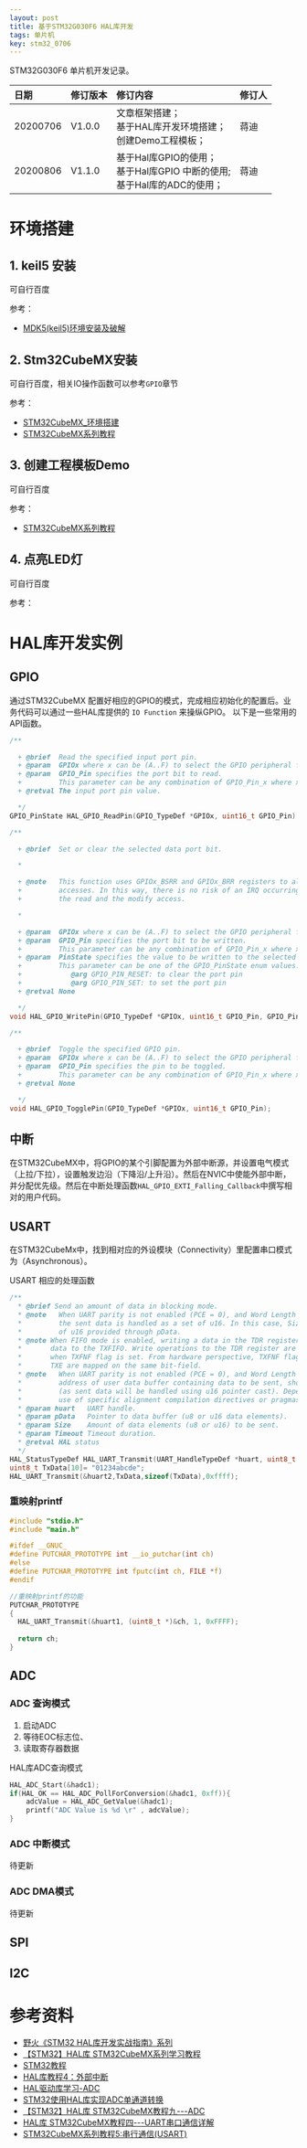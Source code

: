 ```yaml
---
layout: post
title: 基于STM32G030F6 HAL库开发
tags: 单片机
key: stm32_0706
---
```


STM32G030F6 单片机开发记录。

<!--more-->

| 日期     | 修订版本 | 修订内容                                                                       | 修订人 |
| :------- | :------- | :----------------------------------------------------------------------------- | :----- |
| 20200706 | V1.0.0   | 文章框架搭建；<br>基于HAL库开发环境搭建；<br>创建Demo工程模板；                | 蒋迪   |
| 20200806 | V1.1.0   | 基于Hal库GPIO的使用；<br> 基于Hal库GPIO 中断的使用; <br>基于Hal库的ADC的使用； | 蒋迪   |

# 环境搭建

## 1. keil5 安装

可自行百度

参考：

* [MDK5(keil5)环境安装及破解](https://blog.csdn.net/weixin_42108484/article/details/80475394)

## 2. Stm32CubeMX安装

可自行百度，相关IO操作函数可以参考`GPIO`章节

参考：

* [STM32CubeMX_环境搭建](https://blog.csdn.net/weifengdq/article/details/102902936)
* [STM32CubeMX系列教程](https://zhuanlan.zhihu.com/STM32CubeMX)

## 3. 创建工程模板Demo

可自行百度

参考：

* [STM32CubeMX系列教程](https://zhuanlan.zhihu.com/STM32CubeMX)

## 4. 点亮LED灯

可自行百度

参考：

# HAL库开发实例

## GPIO

通过STM32CubeMX 配置好相应的GPIO的模式，完成相应初始化的配置后。业务代码可以通过一些HAL库提供的 `IO Function` 来操纵GPIO。 以下是一些常用的API函数。

``` c
/**

  + @brief  Read the specified input port pin.
  + @param  GPIOx where x can be (A..F) to select the GPIO peripheral for STM32G0xx family
  + @param  GPIO_Pin specifies the port bit to read.
  +         This parameter can be any combination of GPIO_Pin_x where x can be (0..15).
  + @retval The input port pin value.

  */
GPIO_PinState HAL_GPIO_ReadPin(GPIO_TypeDef *GPIOx, uint16_t GPIO_Pin)；

/**

  + @brief  Set or clear the selected data port bit.

  *

  + @note   This function uses GPIOx_BSRR and GPIOx_BRR registers to allow atomic read/modify
  +         accesses. In this way, there is no risk of an IRQ occurring between
  +         the read and the modify access.

  *

  + @param  GPIOx where x can be (A..F) to select the GPIO peripheral for STM32G0xx family
  + @param  GPIO_Pin specifies the port bit to be written.
  +         This parameter can be any combination of GPIO_Pin_x where x can be (0..15).
  + @param  PinState specifies the value to be written to the selected bit.
  +         This parameter can be one of the GPIO_PinState enum values:
  +            @arg GPIO_PIN_RESET: to clear the port pin
  +            @arg GPIO_PIN_SET: to set the port pin
  + @retval None

  */
void HAL_GPIO_WritePin(GPIO_TypeDef *GPIOx, uint16_t GPIO_Pin, GPIO_PinState PinState);

/**

  + @brief  Toggle the specified GPIO pin.
  + @param  GPIOx where x can be (A..F) to select the GPIO peripheral for STM32G0xx family
  + @param  GPIO_Pin specifies the pin to be toggled.
  +         This parameter can be any combination of GPIO_Pin_x where x can be (0..15).
  + @retval None

  */
void HAL_GPIO_TogglePin(GPIO_TypeDef *GPIOx, uint16_t GPIO_Pin);

```

## 中断
在STM32CubeMX中，将GPIO的某个引脚配置为外部中断源，并设置电气模式（上拉/下拉），设置触发边沿（下降沿/上升沿）。然后在NVIC中使能外部中断，并分配优先级。然后在中断处理函数`HAL_GPIO_EXTI_Falling_Callback`中撰写相对的用户代码。

## USART  
在STM32CubeMx中，找到相对应的外设模块（Connectivity）里配置串口模式为（Asynchronous）。

USART 相应的处理函数
```c
/**
  * @brief Send an amount of data in blocking mode.
  * @note   When UART parity is not enabled (PCE = 0), and Word Length is configured to 9 bits (M1-M0 = 01),
  *         the sent data is handled as a set of u16. In this case, Size must indicate the number
  *         of u16 provided through pData.
  * @note When FIFO mode is enabled, writing a data in the TDR register adds one
  *       data to the TXFIFO. Write operations to the TDR register are performed
  *       when TXFNF flag is set. From hardware perspective, TXFNF flag and
  *       TXE are mapped on the same bit-field.
  * @note   When UART parity is not enabled (PCE = 0), and Word Length is configured to 9 bits (M1-M0 = 01),
  *         address of user data buffer containing data to be sent, should be aligned on a half word frontier (16 bits)
  *         (as sent data will be handled using u16 pointer cast). Depending on compilation chain,
  *         use of specific alignment compilation directives or pragmas might be required to ensure proper alignment for pData.
  * @param huart   UART handle.
  * @param pData   Pointer to data buffer (u8 or u16 data elements).
  * @param Size    Amount of data elements (u8 or u16) to be sent.
  * @param Timeout Timeout duration.
  * @retval HAL status
  */
HAL_StatusTypeDef HAL_UART_Transmit(UART_HandleTypeDef *huart, uint8_t *pData, uint16_t Size, uint32_t Timeout);
uint8_t TxData[10]= "01234abcde";
HAL_UART_Transmit(&huart2,TxData,sizeof(TxData),0xffff);

```

### 重映射printf
```c
#include "stdio.h"
#include "main.h"

#ifdef __GNUC_
#define PUTCHAR_PROTOTYPE int __io_putchar(int ch)
#else
#define PUTCHAR_PROTOTYPE int fputc(int ch, FILE *f)
#endif

//重映射printf的功能
PUTCHAR_PROTOTYPE
{
  HAL_UART_Transmit(&huart1, (uint8_t *)&ch, 1, 0xFFFF);
 
  return ch;
}
```
## ADC 
### ADC 查询模式
1. 启动ADC
2. 等待EOC标志位、
3. 读取寄存器数据

HAL库ADC查询模式
```c
HAL_ADC_Start(&hadc1);
if(HAL_OK == HAL_ADC_PollForConversion(&hadc1, 0xff)){
	adcValue = HAL_ADC_GetValue(&hadc1);
	printf("ADC Value is %d \r" , adcValue);
}
```
### ADC 中断模式
待更新

### ADC DMA模式
待更新

## SPI 

## I2C 

# 参考资料

* [野火《STM32 HAL库开发实战指南》系列](https://pan.baidu.com/s/1tw68lIFJHXGqnbaf3oxXXQ?errno=0&errmsg=Auth%20Login%20Sucess&&bduss=&ssnerror=0&traceid=#list/path=%2F&parentPath=%2Fsharelink1463230356-229805398784803)
* [【STM32】HAL库 STM32CubeMX系列学习教程](https://blog.csdn.net/as480133937/article/details/99935090)
* [STM32教程](https://www.xmf393.com/category/jiaoxue/stm32/)
* [HAL库教程4：外部中断](https://blog.csdn.net/geek_monkey/article/details/89164659)
* [HAL驱动库学习-ADC](https://www.cnblogs.com/cat-li/p/4982510.html)
* [STM32使用HAL库实现ADC单通道转换](https://www.cnblogs.com/xingboy/p/10018749.html)
* [【STM32】HAL库 STM32CubeMX教程九---ADC](https://blog.csdn.net/as480133937/article/details/99627062)
* [HAL库 STM32CubeMX教程四---UART串口通信详解](https://blog.csdn.net/as480133937/article/details/99073783)
* [STM32CubeMX系列教程5:串行通信(USART)](https://www.waveshare.net/study/article-644-1.html)
